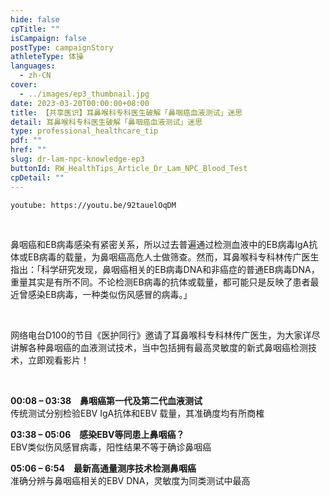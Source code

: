 ```yaml
---
hide: false
cpTitle: ""
isCampaign: false
postType: campaignStory
athleteType: 体操
languages:
  - zh-CN
cover:
  - ../images/ep3_thumbnail.jpg
date: 2023-03-20T00:00:00+08:00
title: 【共享医识】耳鼻喉科专科医生破解「鼻咽癌血液测试」迷思
detail: 耳鼻喉科专科医生破解「鼻咽癌血液测试」迷思
type: professional_healthcare_tip
pdf: ""
href: ""
slug: dr-lam-npc-knowledge-ep3
buttonId: RW_HealthTips_Article_Dr_Lam_NPC_Blood_Test
cpDetail: ""
---
```

`youtube: https://youtu.be/92tauelOqDM`

<br/>

鼻咽癌和EB病毒感染有紧密关系，所以过去普遍通过检测血液中的EB病毒IgA抗体或EB病毒的载量，为鼻咽癌高危人士做筛查。然而，耳鼻喉科专科林传广医生指出：「科学研究发现，鼻咽癌相关的EB病毒DNA和非癌症的普通EB病毒DNA，重量其实是有所不同。不论检测EB病毒的抗体或载量，都可能只是反映了患者最近曾感染EB病毒，一种类似伤风感冒的病毒。」

<br/>

网络电台D100的节目《医护同行》邀请了耳鼻喉科专科林传广医生，为大家详尽讲解各种鼻咽癌的血液测试技术，当中包括拥有最高灵敏度的新式鼻咽癌检测技术，立即观看影片！

<br/>

**00:08 – 03:38　鼻咽癌第一代及第二代血液测试**  
传统测试分别检验EBV IgA抗体和EBV 载量，其准确度均有所商榷

**03:38 – 05:06　感染EBV等同患上鼻咽癌？**  
EBV类似伤风感冒病毒，阳性结果不等于确诊鼻咽癌

**05:06 – 6:54　最新高通量测序技术检测鼻咽癌**  
准确分辨与鼻咽癌相关的EBV DNA，灵敏度为同类测试中最高